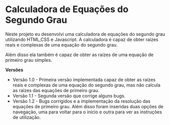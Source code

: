 # Calculadora de Equações do Segundo Grau

Neste projeto eu desenvolvi uma calculadora de equações do segundo grau utilizando HTML,CSS e Javascript. A calculadora é capaz de obter raízes reais e complexas de uma equação do segundo grau.

Além disso ela também é capaz de obter as raízes de uma equação de primeiro grau simples.

**Versões**

- Versão 1.0 - Primeira versão implementada capaz de obter as raízes reais e complexas de uma equação do segundo grau, mas não calcula as raízes das equações de primeiro grau.
- Versão 1.1 - Segunda versão que corrige alguns bugs.
- Versão 1.2 - Bugs corrigidos e a implementação da resolução das equações de primeiro grau. Além disso foram inseridas duas opções de navegação, uma para voltar para o início e outra para ver as instruções de utilização. 
